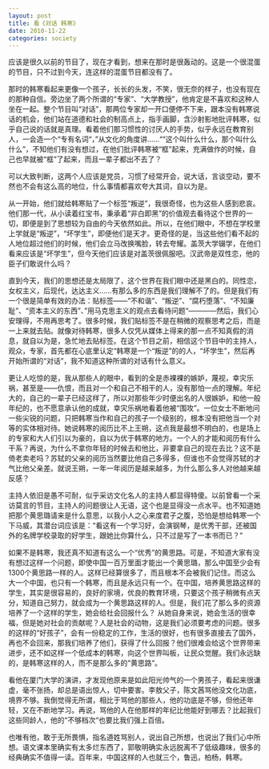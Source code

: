 ```yaml
---
layout: post
title: 看《对话 韩寒》
date: 2010-11-22
categories: society
---
```

应该是很久以前的节目了，现在才看到，想来在那时是很轰动的。这是一个很混蛋的节目，只不过到今天，连这样的混蛋节目都没有了。

那时的韩寒看起来更像一个孩子，长长的头发，不笑，很无奈的样子，也没有现在的那种自信。旁边坐了两个所谓的“专家”、“大学教授”，他肯定是不喜欢和这种人坐在一起。整个节目叫“对话”，那两位专家却一开口便停不下来，跟本没有韩寒说话的机会，他们站在道德和社会的制高点上，指手画脚，含沙射影地批评韩寒，似乎自己说的话就是真理。看着他们那习惯性的讨厌人的手势，似乎永远在教育别人，一会造一个“专有名词“，”从文化的角度讲……““这个叫什么什么，那个叫什么什么”，不知他们有没有想过，在他们批评韩寒被“框”起来，充满做作的时候，自己也早就被“框”了起来，而且一辈子都出不去了？

可以大致判断，这两个人应该是党员，习惯了经常开会，说大话，言谈空动，要不然也不会有这么高的地位，什么事情都喜欢夸大其词，自以为是。

从一开始，他们就给韩寒贴了一个标签“叛逆”，我很奇怪，也为这些人感到悲哀。他们那一代，从小读着红宝书，秉承着“非白即黑”的价值观去看待这个世界的一切，即便是到了思想较为自由的今天依然如此。所以，在他们眼中，不想在学校里上学就是“叛逆”，“坏学生”，即便他们是天才。更奇怪的是，当这些他们看不起的人地位超过他们的时候，他们会立马改换嘴脸，转去夸耀。盖茨大学辍学，在他们看来应该是“坏学生”，但今天他们应该是对盖茨很佩服吧。汉武帝是双性恋，他的臣子们敢说什么吗？

直到今天，我们的思想还是太局限了，这个世界在我们眼中还是黑白的。同性恋，女权主义，后现代，达达主义……有那么多的东西是我们理解不了的。但是我们有一个很是简单有效的办法：贴标签——“不和谐”、“叛逆”、“腐朽堕落”、“不知廉耻”、“资本主义的东西”、”用马克思主义的观点去看待问题“————然后，我们心安理得，不用再思考了。很多时候，我们贴标签不是在稍微的观察思考之后，而是一上来就去贴。就像对待韩寒，很多人仅凭从媒体上得来的那一点不知真假的消息，就自以为是，急忙地去贴标签。在这个节目之前，相信这个节目中的主持人，观众，专家，首先都在心底里认定“韩寒是一个“叛逆”的的人，“坏学生”，然后再开始所谓的“对话”，我不知道这种所谓的对话有什么意义。

     
更让人吃惊的是，我从那些人的眼中，看到的全是赤裸裸的嫉妒，蔑视，幸灾乐祸，甚至是——仇恨，而且对一个和自己不相干的人，没有那怕一点的理解。年纪大的，自己的一辈子已经这样了，所以对那些年少时便出名的人很嫉妒，和他一般年纪的，也不愿意承认他的成就，幸灾乐祸地看着他被“围攻”。一位女士不断地问一些尖锐的问题，只把韩寒当作和自己的孩子一个级别的，根本没有把他当一个对等的实体相对待。她说韩寒的阅历比不上王朔，这点我是最想不明白的，也是场上的专家和大人们引以为豪的，自以为优于韩寒的地方。一个人的才能和阅历有什么干系？再说，为什么不拿你年轻的时候去和他比，非要拿自己的现在去比？这不是倚老卖老吗？苏轼的父亲的阅历当然要比他自己多得多，但谁也不会觉得苏轼的才气比他父亲差。就说王朔，一年一年阅历是越来越多，为什么那么多人对他越来越反感？
     
主持人依旧是愚不可耐，似乎采访文化名人的主持人都显得特傻。以前曾看一个采访莫言的节目，主持人的问题很让人无语，这个也是显得没一点水平。也不知道她把那个黄思璐请来是什么意思，以我小人之心来度君子之腹，恐怕是想给韩寒一个下马威，其潜台词应该是：“看这有一个学习好，会演钢琴，是优秀干部，还被国外的名牌学校录取的好学生，跟她比你算什么，只不过是写了一本书而已？”

如果不是韩寒，我还真不知道有这么一个“优秀”的黄思路。可是，不知道大家有没有想过这样一个问题，即使中国一百万里面才能出一个黄思璐，那么中国至少会有1300个黄思路一样的人。这样已经算很多了，而且根本不会被我们记住。而这么大一个中国，也只有一个韩寒，而且是永远只有一个。在中国，培养黄思路这样的学生，其实是很容易的，良好的家境，优良的教育环境，只要这个孩子稍微有点天分，知道自己努力，就会成为一个黄思路这样的人。但是，我们花了那么多的资源培养了一个这样的学生，她会给社会回报什么？
从她自身来说，她会生活的很幸福，但是她对社会的贡献呢？人是社会的动物，这是我们必须要考虑的问题。很多的这样的“好孩子”，会有一份稳定的工作，生活的很好，也有很多直接去了国外，再也不会回来，那我们培养了他们，获得了什么回报？他们很难会给这个世界带来进步，还不如这样一个低成本的韩寒，向这个世界叫板，让民众觉醒。我们永远缺的，是韩寒这样的人，而不是那么多的“黄思路“。

  
看他在厦门大学的演讲，才发现他原来是如此阳光帅气的一个男孩子，看起来很谦虚，毫不张扬，却总是语出惊人，切中要害。李敖父子，陈文茜骂他没文化功底，境界不够。我倒觉得无所谓，相比于骂他的那些人，他的功底是不够，但他还年轻，又在不断地学习。再说，骂他的人在他那样的年纪比他能好到哪去？比起我们这些同龄人，他的“不够档次“也要比我们强上百倍。

 
也唯有他，敢于无所畏惧，指名道姓骂别人，说出自己所想，也说出了我们心中所想。语文课本里确实有太多烂东西了，郭敬明确实永远脱离不了低级趣味，很多的经典确实不值得一读。百年来，中国这样的人也就三个，鲁迅，柏杨，韩寒。

 

 
